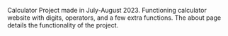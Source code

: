 Calculator Project made in July-August 2023. 
Functioning calculator website with digits, operators, and a few extra functions. The about page details the functionality of the project.
